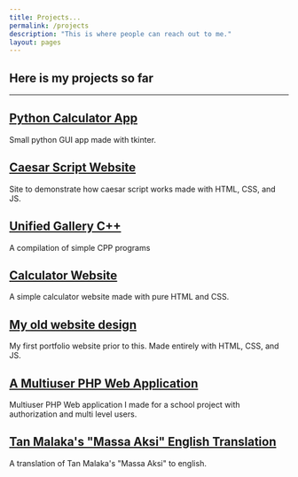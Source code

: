 ```yaml
---
title: Projects...
permalink: /projects
description: "This is where people can reach out to me."
layout: pages
---
```


## Here is my projects so far

---

## [Python Calculator App](https://github.com/eviepk12/calculator)

Small python GUI app made with tkinter.

## [Caesar Script Website]({{site.url}}/caesar-script-website/)

Site to demonstrate how caesar script works made with HTML, CSS, and JS.

## [Unified Gallery C++](https://onlinegdb.com/F1wAVc81A)

A compilation of simple CPP programs

## [Calculator Website]({{site.url}}/calculator-website/)

A simple calculator website made with pure HTML and CSS.

## [My old website design]({{site.url}}/archived-website/)

My first portfolio website prior to this. Made entirely with HTML, CSS, and JS.

## [A Multiuser PHP Web Application](https://github.com/eviepk12/multiuser-php)

Multiuser PHP Web application I made for a school project with authorization and multi level users.

## [Tan Malaka's "Massa Aksi" English Translation]({{site.url}}/tmk)

A translation of Tan Malaka's "Massa Aksi" to english.
